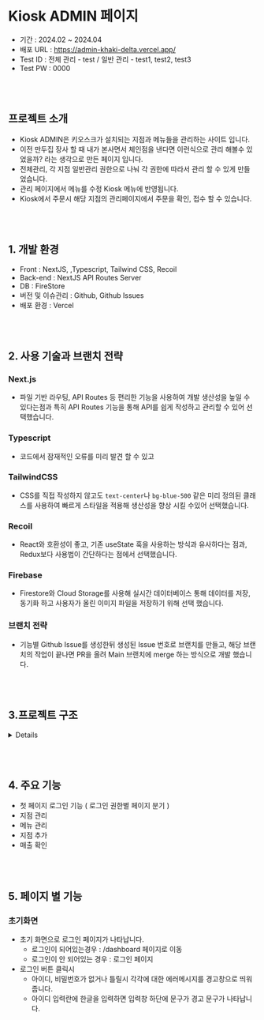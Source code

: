 # Kiosk ADMIN 페이지 

- 기간 : 2024.02 ~ 2024.04
- 배포 URL : https://admin-khaki-delta.vercel.app/
- Test ID : 전체 관리 - test / 일반 관리 - test1, test2, test3
- Test PW : 0000

<br /><br />

## 프로젝트 소개 

  - Kiosk ADMIN은 키오스크가 설치되는 지점과 메뉴들을 관리하는 사이트 입니다.
  - 이전 만두집 장사 할 때 내가 본사면서 체인점을 낸다면 이런식으로 관리 해볼수 있었을까? 라는 생각으로 만든 페이지 입니다.
  - 전체관리, 각 지점 일반관리 권한으로 나눠 각 권한에 따라서 관리 할 수 있게 만들었습니다.
  - 관리 페이지에서 메뉴를 수정 Kiosk 메뉴에 반영됩니다.
  - Kiosk에서 주문시 해당 지점의 관리페이지에서 주문을 확인, 접수 할 수 있습니다.
  
<br /><br />

## 1. 개발 환경
- Front : NextJS, ,Typescript, Tailwind CSS, Recoil
- Back-end : NextJS API Routes Server
- DB : FireStore
- 버전 및 이슈관리 : Github, Github Issues
- 배포 환경 : Vercel


<br /><br />

## 2. 사용 기술과 브랜치 전략

### Next.js
 -  파일 기반 라우팅, API Routes 등 편리한 기능을 사용하여 개발 생산성을 높일 수 있다는점과  특히 API Routes 기능을 통해 API를 쉽게 작성하고 관리할 수 있어 선택했습니다.

### Typescript
 - 코드에서 잠재적인 오류를 미리 발견 할 수 있고 

### TailwindCSS 
- CSS를 직접 작성하지 않고도  `text-center`나 `bg-blue-500` 같은 미리 정의된 클래스를 사용하여 빠르게 스타일을 적용해 생산성을 향상 시킬 수있어 선택했습니다.

### Recoil 
- React와 호환성이 좋고, 기존 useState 훅을 사용하는 방식과 유사하다는 점과, Redux보다 사용법이 간단하다는 점에서 선택했습니다. 

### Firebase 
- Firestore와 Cloud Storage를 사용해 실시간 데이터베이스 통해 데이터를 저장, 동기화 하고 사용자가 올린 이미지 파일을 저장하기 위해 선택 했습니다.  


### 브랜치 전략
- 기능별 Github Issue를 생성한뒤 생성된 Issue 번호로 브랜치를 만들고, 해당 브랜치의 작업이 끝나면 PR을 올려 Main 브랜치에 merge 하는 방식으로 개발 했습니다.

<br /><br />

## 3.프로젝트 구조
<details>
  
  ```
📦src
 ┣ 📂app
 ┃ ┣ 📂addStore
 ┃ ┃ ┗ 📜page.tsx
 ┃ ┣ 📂api
 ┃ ┃ ┣ 📂chart
 ┃ ┃ ┃ ┗ 📜route.ts
 ┃ ┃ ┣ 📂login
 ┃ ┃ ┃ ┗ 📜route.ts
 ┃ ┃ ┣ 📂menu
 ┃ ┃ ┃ ┣ 📂[slug]
 ┃ ┃ ┃ ┃ ┗ 📜route.ts
 ┃ ┃ ┃ ┗ 📜route.ts
 ┃ ┃ ┣ 📂order
 ┃ ┃ ┃ ┣ 📂date
 ┃ ┃ ┃ ┃ ┗ 📂[slug]
 ┃ ┃ ┃ ┃ ┃ ┗ 📜route.ts
 ┃ ┃ ┃ ┣ 📂[slug]
 ┃ ┃ ┃ ┃ ┗ 📜route.ts
 ┃ ┃ ┃ ┗ 📜route.ts
 ┃ ┃ ┣ 📂sales
 ┃ ┃ ┃ ┣ 📂detail
 ┃ ┃ ┃ ┃ ┗ 📜route.ts
 ┃ ┃ ┃ ┗ 📜route.ts
 ┃ ┃ ┣ 📂sort
 ┃ ┃ ┃ ┗ 📜route.ts
 ┃ ┃ ┗ 📂store
 ┃ ┃ ┃ ┗ 📜route.ts
 ┃ ┣ 📂atoms
 ┃ ┃ ┣ 📜calendar-atom.ts
 ┃ ┃ ┣ 📜modal-atom.ts
 ┃ ┃ ┗ 📜RecoilWrapper.tsx
 ┃ ┣ 📂chart
 ┃ ┃ ┗ 📜page.tsx
 ┃ ┣ 📂Components
 ┃ ┃ ┣ 📂animations
 ┃ ┃ ┃ ┣ 📜Loading.tsx
 ┃ ┃ ┃ ┗ 📜NoSales.tsx
 ┃ ┃ ┣ 📂aside
 ┃ ┃ ┃ ┣ 📜Admin.tsx
 ┃ ┃ ┃ ┣ 📜Aside.tsx
 ┃ ┃ ┃ ┗ 📜Super.tsx
 ┃ ┃ ┣ 📂board
 ┃ ┃ ┃ ┣ 📜Admin.tsx
 ┃ ┃ ┃ ┣ 📜Card.tsx
 ┃ ┃ ┃ ┗ 📜Super.tsx
 ┃ ┃ ┣ 📂chart
 ┃ ┃ ┃ ┣ 📜Chart.tsx
 ┃ ┃ ┃ ┗ 📜ChartBoard.tsx
 ┃ ┃ ┣ 📂modal
 ┃ ┃ ┃ ┣ 📂popup
 ┃ ┃ ┃ ┃ ┗ 📜AddFoodPopup.tsx
 ┃ ┃ ┃ ┣ 📜Alert.tsx
 ┃ ┃ ┃ ┣ 📜Confirm.tsx
 ┃ ┃ ┃ ┣ 📜GlobalComponent.tsx
 ┃ ┃ ┃ ┗ 📜Modal.tsx
 ┃ ┃ ┣ 📜Calendar.tsx
 ┃ ┃ ┣ 📜Header.tsx
 ┃ ┃ ┣ 📜LoginPage.tsx
 ┃ ┃ ┣ 📜Management.tsx
 ┃ ┃ ┣ 📜Sales.tsx
 ┃ ┃ ┗ 📜Table.tsx
 ┃ ┣ 📂dashboard
 ┃ ┃ ┗ 📜page.tsx
 ┃ ┣ 📂hooks
 ┃ ┃ ┗ 📜useUserInfo.ts
 ┃ ┣ 📂management
 ┃ ┃ ┗ 📜page.tsx
 ┃ ┣ 📂sales
 ┃ ┃ ┗ 📜page.tsx
 ┃ ┣ 📂service
 ┃ ┃ ┣ 📜axios.ts
 ┃ ┃ ┣ 📜base64.ts
 ┃ ┃ ┣ 📜chart.ts
 ┃ ┃ ┣ 📜firebase.ts
 ┃ ┃ ┣ 📜foods.ts
 ┃ ┃ ┣ 📜login.ts
 ┃ ┃ ┣ 📜order.ts
 ┃ ┃ ┣ 📜sales.ts
 ┃ ┃ ┗ 📜store.ts
 ┃ ┣ 📂store
 ┃ ┃ ┗ 📜page.tsx
 ┃ ┣ 📜favicon.ico
 ┃ ┣ 📜globals.css
 ┃ ┣ 📜layout.tsx
 ┃ ┗ 📜page.tsx
 ┗ 📂types
 ┃ ┣ 📜allTypes.d.ts
 ┃ ┣ 📜enum.ts
 ┃ ┗ 📜service.ts
```
</details>



<br /><br />

## 4. 주요 기능 

  - 첫 페이지 로그인 기능 ( 로그인 권한별 페이지 분기 )
  - 지점 관리
  - 메뉴 관리
  - 지점 추가
  - 매출 확인

<br /><br />
## 5. 페이지 별 기능 

### 초기화면
- 초기 화면으로 로그인 페이지가 나타납니다.
  - 로그인이 되어있는경우 : /dashboard 페이지로 이동
  - 로그인이 안 되어있는 경우 : 로그인 페이지
- 로그인 버튼 클릭시
  - 아이디, 비밀번호가 없거나 틀릴시 각각에 대한 에러메시지를 경고창으로 띄워 줍니다.
  - 아이디 입력란에 한글을 입력하면 입력창 하단에 문구가 경고 문구가 나타납니다.


